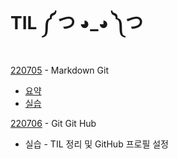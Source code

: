 # TIL ༼ つ ◕_◕ ༽つ

[220705](./220705/Markdown_Git.md) - Markdown Git

* [요약](./220705/TIL_0705_summary.md)
* [실습](./220705/markdown_practice.md)

[220706](./220706/TIL0706.md) - Git Git Hub

* 실습 - TIL 정리 및 GitHub 프로필 설정